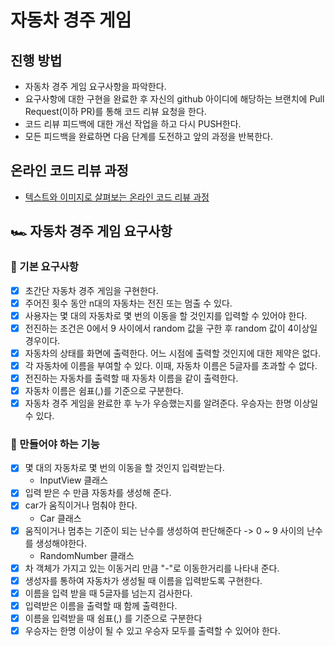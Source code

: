 # 자동차 경주 게임
## 진행 방법
* 자동차 경주 게임 요구사항을 파악한다.
* 요구사항에 대한 구현을 완료한 후 자신의 github 아이디에 해당하는 브랜치에 Pull Request(이하 PR)를 통해 코드 리뷰 요청을 한다.
* 코드 리뷰 피드백에 대한 개선 작업을 하고 다시 PUSH한다.
* 모든 피드백을 완료하면 다음 단계를 도전하고 앞의 과정을 반복한다.

## 온라인 코드 리뷰 과정
* [텍스트와 이미지로 살펴보는 온라인 코드 리뷰 과정](https://github.com/next-step/nextstep-docs/tree/master/codereview)   

## 🏎  자동차 경주 게임 요구사항

### 📌 기본 요구사항 
- [x] 초간단 자동차 경주 게임을 구현한다.
- [x] 주어진 횟수 동안 n대의 자동차는 전진 또는 멈출 수 있다.
- [x] 사용자는 몇 대의 자동차로 몇 번의 이동을 할 것인지를 입력할 수 있어야 한다.
- [x] 전진하는 조건은 0에서 9 사이에서 random 값을 구한 후 random 값이 4이상일 경우이다.
- [x] 자동차의 상태를 화면에 출력한다. 어느 시점에 출력할 것인지에 대한 제약은 없다.
- [x] 각 자동차에 이름을 부여할 수 있다. 이때, 자동차 이름은 5글자를 초과할 수 없다.
- [x] 전진하는 자동차를 출력할 때 자동차 이름을 같이 출력한다.
- [x] 자동차 이름은 쉼표(,)를 기준으로 구분한다.
- [x] 자동차 경주 게임을 완료한 후 누가 우승했는지를 알려준다. 우승자는 한명 이상일 수 있다.

### 📌  만들어야 하는 기능
- [x] 몇 대의 자동차로 몇 번의 이동을 할 것인지 입력받는다.
    - InputView 클래스
- [x] 입력 받은 수 만큼 자동차를 생성해 준다. 
- [x] car가 움직이거나 멈춰야 한다.
    - Car 클래스
- [x] 움직이거나 멈추는 기준이 되는 난수를 생성하여 판단해준다 -> 0 ~ 9 사이의 난수를 생성해야한다.
    - RandomNumber 클래스 
- [x] 차 객체가 가지고 있는 이동거리 만큼 "-"로 이동한거리를 나타내 준다.
- [x] 생성자를 통하여 자동차가 생성될 때 이름을 입력받도록 구현한다.
- [x] 이름을 입력 받을 때 5글자를 넘는지 검사한다.
- [x] 입력받은 이름을 출력할 때 함께 출력한다.
- [x] 이름을 입력받을 때 쉼표(,) 를 기준으로 구분한다
- [x] 우승자는 한명 이상이 될 수 있고 우승자 모두를 출력할 수 있어야 한다.
